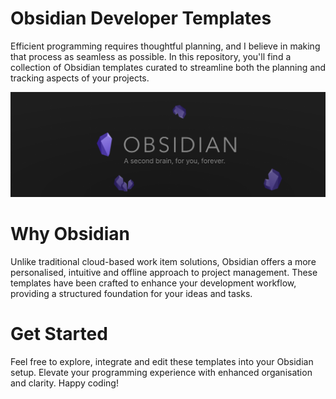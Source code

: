 # Obsidian Developer Templates
Efficient programming requires thoughtful planning, and I believe in making that process as seamless as possible. In this repository, you'll find a collection of Obsidian templates curated to streamline both the planning and tracking aspects of your projects.

![Cover photo](obsidian.png)

# Why Obsidian
Unlike traditional cloud-based work item solutions, Obsidian offers a more personalised, intuitive and offline approach to project management. These templates have been crafted to enhance your development workflow, providing a structured foundation for your ideas and tasks.

# Get Started
Feel free to explore, integrate and edit these templates into your Obsidian setup. Elevate your programming experience with enhanced organisation and clarity. Happy coding!
